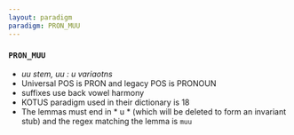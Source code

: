 ```yaml
---
layout: paradigm
paradigm: PRON_MUU
---
```

### ` PRON_MUU `

* _uu stem, uu : u variaotns_
* Universal POS is PRON and legacy POS is PRONOUN
* suffixes use back vowel harmony
* KOTUS paradigm used in their dictionary is 18
* The lemmas must end in * u * (which will be deleted to form an invariant stub) and the regex matching the lemma is ` muu `
